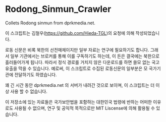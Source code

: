 # Rodong_Sinmun_Crawler
Collets Rodong sinmun from dprkmedia.net. 

이 스크립트는 김철우(https://github.com/Hieda-TGL)의 요청에 의해 작성되었습니다. 

로동 신문은 비록 북한의 선전매체이지만 일부 자료는 연구에 필요하기도 합니다. 그래서 일부 기관에서는 브로커를 통해 이를 구독하기도 하는데, 이 돈은 결국에는 북한으로 흘러들어가게 됩니다. 따라서 정식 경로를 거치지 않은 다운로드를 하면 쓸모 없는 국고 유출을 막을 수 있습니다. 예로써, 이 스크립트로 수집된 로동신문의 일부분은 모 국가기관에 전달하기도 하였습니다. 

꽤 긴 시간 동안 dprkmedia.net 의 서버가 내려간 것으로 보이며, 이 스크립트는 더 이상 사용 할 수 없습니다. 

이 저장소에 있는 자료들은 국가보안법을 포함하는 대한민국 법령에 반하는 어떠한 이유로도 사용될 수 없으며, 연구 및 공익적 목적으로만 MIT Liscense에 의해 활용될 수 있습니다. 
